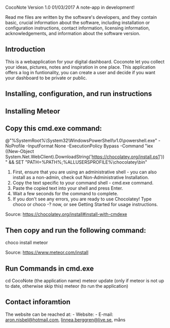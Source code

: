 CocoNote Version 1.0 01/03/2017
A note-app in development!

Read me files are written by the software's developers, and they contain basic, 
crucial information about the software, 
including installation or configuration instructions, 
contact information, 
licensing information, 
acknowledgements, 
and information about the software version.

Introduction
-------------------------
This is a webapplication for your digital dashboard. Coconote let you collect your ideas, pictures, notes and inspiration in one place. 
This application offers a log in funtionality, you can create a user and decide if you want your dashboard to be private or public.

Installing, configuration, and run instructions
-------------------------
Installing Meteor
-----------------
Copy this cmd.exe command:
--------------------------
@"%SystemRoot%\System32\WindowsPowerShell\v1.0\powershell.exe" -NoProfile -InputFormat None -ExecutionPolicy Bypass -Command "iex ((New-Object System.Net.WebClient).DownloadString('https://chocolatey.org/install.ps1'))" && SET "PATH=%PATH%;%ALLUSERSPROFILE%\chocolatey\bin"

1. First, ensure that you are using an administrative shell - you can also install as a non-admin, check out Non-Administrative Installation.
2. Copy the text specific to your command shell - cmd.exe command.
3. Paste the copied text into your shell and press Enter.
4. Wait a few seconds for the command to complete.
5. If you don't see any errors, you are ready to use Chocolatey! Type choco or choco -? now, or see Getting Started for usage instructions.

Source: https://chocolatey.org/install#install-with-cmdexe

Then copy and run the following command:
----------------------------------------
choco install meteor

Source: https://www.meteor.com/install

Run Commands in cmd.exe
-----------------------
cd CocoNote (the application name)
meteor update (only if meteor is not up to date, otherwise skip this)
meteor (to run the application)

Contact inforamtion
-------------------------
The website can be reached at: -
Website: -
E-mail: aron.nisbel@hotmail.com, linnea.berggren@live.se, måns




